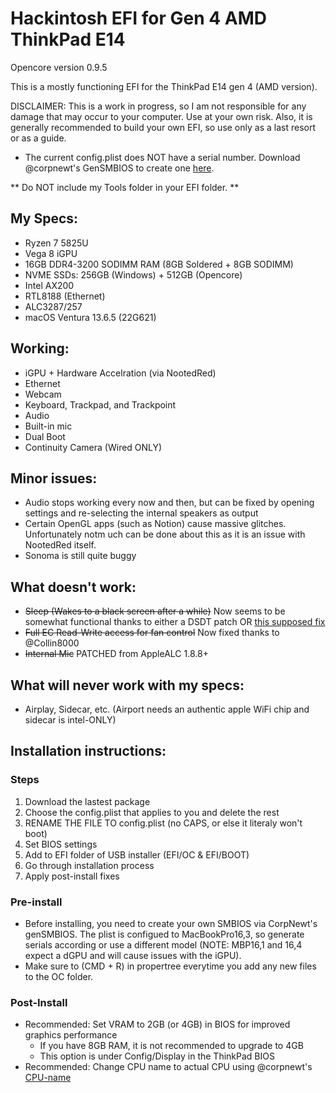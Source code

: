 # Hackintosh EFI for Gen 4 AMD ThinkPad E14

Opencore version 0.9.5

This is a mostly functioning EFI for the ThinkPad E14 gen 4 (AMD version).

DISCLAIMER: This is a work in progress, so I am not responsible for any damage that may occur to your computer. Use at your own risk.
Also, it is generally recommended to build your own EFI, so use only as a last resort or as a guide.

* The current config.plist does NOT have a serial number. Download @corpnewt's GenSMBIOS to create one [here](https://github.com/corpnewt/GenSMBIOS).

** Do NOT include my Tools folder in your EFI folder. **

## My Specs:

- Ryzen 7 5825U 
- Vega 8 iGPU
- 16GB DDR4-3200 SODIMM RAM (8GB Soldered + 8GB SODIMM)
- NVME SSDs: 
    256GB (Windows) + 512GB (Opencore)
- Intel AX200
- RTL8188 (Ethernet)
- ALC3287/257
- macOS Ventura 13.6.5 (22G621)

## Working:

- iGPU + Hardware Accelration (via NootedRed)
- Ethernet
- Webcam
- Keyboard, Trackpad, and Trackpoint
- Audio
- Built-in mic
- Dual Boot
- Continuity Camera (Wired ONLY)

## Minor issues:
- Audio stops working every now and then, but can be fixed by opening settings and re-selecting the internal speakers as output
- Certain OpenGL apps (such as Notion) cause massive glitches. Unfortunately notm uch can be done about this as it is an issue with NootedRed itself.
- Sonoma is still quite buggy
    
## What doesn't work:

- ~~Sleep (Wakes to a black screen after a while)~~ Now seems to be somewhat functional thanks to either a DSDT patch OR [this supposed fix]([url](https://www.tonymacx86.com/threads/solved-ventura-sonoma-random-scheduled-pm-wake-from-sleep.323359/))
- ~~Full EC Read-Write access for fan control~~ Now fixed thanks to @Collin8000
- ~~Internal Mic~~ PATCHED from AppleALC 1.8.8+

## What will never work with my specs:
- Airplay, Sidecar, etc. (Airport needs an authentic apple WiFi chip and sidecar is intel-ONLY)
  
## Installation instructions:

### Steps
1. Download the lastest package
2. Choose the config.plist that applies to you and delete the rest
3. RENAME THE FILE TO config.plist (no CAPS, or else it literaly won't boot)
4. Set BIOS settings
5. Add to EFI folder of USB installer (EFI/OC & EFI/BOOT)
6. Go through installation process
7. Apply post-install fixes

### Pre-install

- Before installing, you need to create your own SMBIOS via CorpNewt's genSMBIOS. The plist is configued to MacBookPro16,3, so generate serials according or use a different model (NOTE: MBP16,1 and 16,4 expect a dGPU and will cause issues with the iGPU).
- Make sure to (CMD + R) in propertree everytime you add any new files to the OC folder.
  

### Post-Install

- Recommended: Set VRAM to 2GB (or 4GB) in BIOS for improved graphics performance
    - If you have 8GB RAM, it is not recommended to upgrade to 4GB
    - This option is under Config/Display in the ThinkPad BIOS
- Recommended: Change CPU name to actual CPU using @corpnewt's [CPU-name](https://github.com/corpnewt/CPU-Name)


